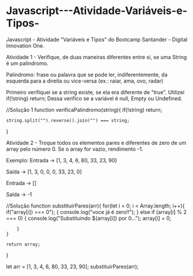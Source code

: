 # Javascript---Atividade-Variáveis-e-Tipos-
Javascript - Atividade "Variáveis ​​e Tipos" do Bootcamp Santander -  Digital Innovation One.

Atividade 1 - Verifique, de duas maneiras diferentes entre si, se uma String é um palíndromo.

Palíndromo: frase ou palavra que se pode ler, indiferentemente, da esquerda para a direita ou vice-versa (ex.: raiar, ama, ovo, radar)

Primeiro verifiquei se a string existe, se ela era diferente de "true".  Utilizei  if(!string) return;
Dessa verifico se a variável é null, Empty ou Undefined.

//Solução 1
function verificaPalindromo(string){
    if(!string) return;

    string.split("").reverse().join("") === string;
}



Atividade 2 - Troque todos os elementos pares e diferentes de zero de um array pelo número 0. Se o array for vazio, rendimento -1.

Exemplo: Entrada -> [1, 3, 4, 6, 80, 33, 23, 90]

Saída -> [1, 3, 0, 0, 0, 33, 23, 0]

Entrada -> []

Saída -> -1

//Solução 
function substituirPares(arr){
    for(let i = 0; i < Array.length; i++){
        if("array[i]) === 0"); {
            console.log("voce já é zero!!");
        } else if (array[i] % 2 === 0) {
          console.log("Substituindo ${array[i]} por 0...");
          array[i] = 0;

        }
    }

    return array;
}

let arr = [1, 3, 4, 6, 80, 33, 23, 90];
substituirPares(arr);
